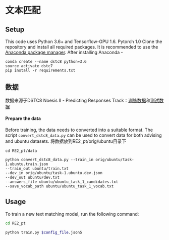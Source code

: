 # 文本匹配



## Setup

This code uses Python 3.6+ and Tensorflow-GPU 1.6. Pytorch 1.0 Clone the repository and install all required packages. It is recommended to use the [Anaconda package manager](https://www.anaconda.com/download/#macos). After installing Anaconda -

```shell
conda create --name dstc8 python=3.6
source activate dstc7
pip install -r requirements.txt
```



## 数据

数据来源于DSTC8 Noesis II - Predicting Responses Track：[训练数据](http://ibm.biz/dstc8_track2_data)和[测试数据](http://ibm.biz/dstc8_track2_test_data)



#### Prepare the data

Before training, the data needs to converted into a suitable format. The script `convert_dstc8_data.py` can be used to convert data for both advising and ubuntu datasets. 将数据放到RE2_pt/orig/ubuntu目录下



```shell
cd RE2_pt/data

python convert_dstc8_data.py --train_in orig/ubuntu/task-1.ubuntu.train.json
--train_out ubuntu/train.txt
--dev_in orig/ubuntu/task-1.ubuntu.dev.json
--dev_out ubuntu/dev.txt
--answers_file ubuntu/ubuntu_task_1_candidates.txt
--save_vocab_path ubuntu/ubuntu_task_1_vocab.txt
```



## Usage

To train a new text matching model, run the following command: 

```bash
cd RE2_pt

python train.py $config_file.json5
```



